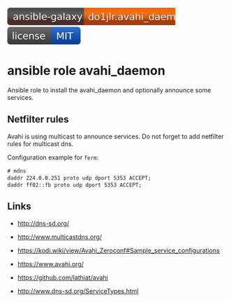 [![Galaxy](https://github.com/roles-ansible/ansible_role_avahi_daemon/raw/main/.github/galaxy.svg)](https://galaxy.ansible.com/do1jlr/avahi_daemon)
[![License](https://github.com/roles-ansible/ansible_role_avahi_daemon/raw/main/.github/license.svg)](https://github.com/roles-ansible/ansible_role_avahi_daemon/blob/main/LICENSE)

 ansible role avahi_daemon
===========================
Ansible role to install the avahi_daemon and optionally announce some services.

 Netfilter rules
---------------
Avahi is using multicast to announce services.
Do not forget to add netfilter rules for multicast dns.

Configuration example for `ferm`:

```
# mdns
daddr 224.0.0.251 proto udp dport 5353 ACCEPT;
daddr ff02::fb proto udp dport 5353 ACCEPT;
```

Links
-----

* http://dns-sd.org/
* http://www.multicastdns.org/

* https://kodi.wiki/view/Avahi_Zeroconf#Sample_service_configurations

* https://www.avahi.org/
* https://github.com/lathiat/avahi

* http://www.dns-sd.org/ServiceTypes.html
